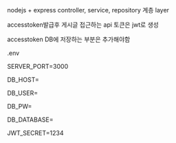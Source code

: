 nodejs + express
controller, service, repository 계층 layer

accesstoken발급후 게시글 접근하는 api
토큰은 jwt로 생성

accesstoken DB에 저장하는 부분은 추가해야함

.env

SERVER_PORT=3000

DB_HOST=

DB_USER=

DB_PW=

DB_DATABASE=

JWT_SECRET=1234

